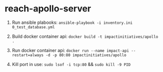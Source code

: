 # reach-apollo-server

1. Run ansible plabooks: `ansible-playbook -i inventory.ini 0_test_database.yml`

2. Build docker container api: `docker build -t impactinitiatives/apollo .`

3. Run docker container api: `docker run --name impact-api --restart=always -d -p 80:80 impactinitiatives/apollo`

4. Kill port in use: `sudo lsof -i tcp:80` && `sudo kill -9 PID`
